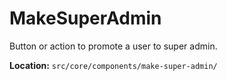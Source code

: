 # MakeSuperAdmin

Button or action to promote a user to super admin.

**Location:** `src/core/components/make-super-admin/`
